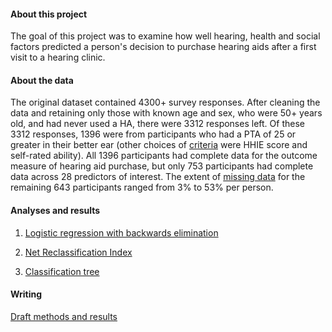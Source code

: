#### About this project
 
The goal of this project was to examine how well hearing, health and social factors predicted a person's decision to purchase hearing aids after a first visit to a hearing clinic. 
 
#### About the data
 
The original dataset contained 4300+ survey responses. After cleaning the data and retaining only those with known age and sex, who were 50+ years old, and had never used a HA, there were 3312 responses left. Of these 3312 responses, 1396 were from participants who had a PTA of 25 or greater in their better ear (other choices of [criteria](https://huiwen-goy.github.io/connect1-stigma/Connect1_Stigma_criteria.html) were HHIE score and self-rated ability). All 1396 participants had complete data for the outcome measure of hearing aid purchase, but only 753 participants had complete data across 28 predictors of interest. The extent of [missing data](https://huiwen-goy.github.io/connect1-stigma/Connect1_Stigma_describe_imputation.html) for the remaining 643 participants ranged from 3% to 53% per person. 
 
#### Analyses and results

1. [Logistic regression with backwards elimination](https://huiwen-goy.github.io/connect1-stigma/Connect1_Stigma_LR.html)

2. [Net Reclassification Index](https://huiwen-goy.github.io/connect1-stigma/Connect1_Stigma_NRI.html)

3. [Classification tree](https://huiwen-goy.github.io/connect1-stigma/Connect1_Stigma_Tree.html)

#### Writing

[Draft methods and results](https://huiwen-goy.github.io/connect1-stigma/Connect1-Stigma_tree_method_results_2021.03.22.pdf)
